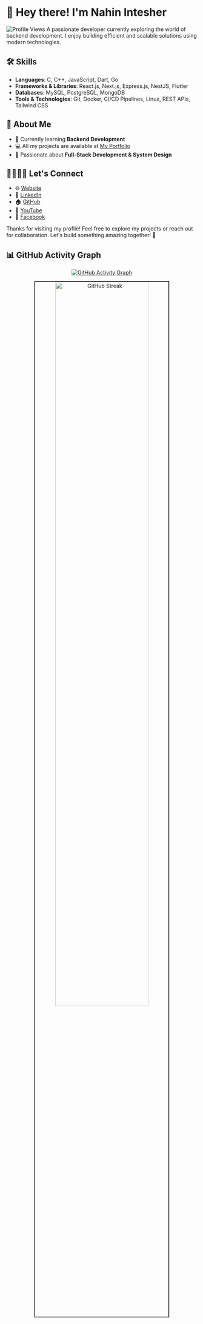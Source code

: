 # 👋 Hey there! I'm Nahin Intesher

![Profile Views](https://komarev.com/ghpvc/?username=NahinIntesher&color=blue&style=flat)
A passionate developer currently exploring the world of backend development. I enjoy building efficient and scalable solutions using modern technologies.

## 🛠 Skills

- **Languages**: C, C++, JavaScript, Dart, Go
- **Frameworks & Libraries**: React.js, Next.js, Express.js, NestJS, Flutter
- **Databases**: MySQL, PostgreSQL, MongoDB
- **Tools & Technologies**: Git, Docker, CI/CD Pipelines, Linux, REST APIs, Tailwind CSS

## 🚀 About Me

- 🌱 Currently learning **Backend Development**
- 💻 All my projects are available at [My Portfolio](https://nahin.vercel.app)
- 🎯 Passionate about **Full-Stack Development & System Design**

## 🫱🏻‍🫲🏻 Let's Connect

- 🌐 [Website](https://nahin.vercel.app)
- 💼 [LinkedIn](https://www.linkedin.com/in/nahin-intesher-903724253/)
- 🏠 [GitHub](https://github.com/NahinIntesher)
- 🎥 [YouTube](https://www.youtube.com/channel/ucu3cxp1su-wbnp2w602k37a)
- 📘 [Facebook](https://www.facebook.com/naahin.sikdar)

Thanks for visiting my profile! Feel free to explore my projects or reach out for collaboration. Let's build something amazing together! 🚀

## 📊 GitHub Activity Graph

<p align="center">
  <a href="https://github.com/Ashutosh00710/github-readme-activity-graph">
    <img src="https://github-readme-activity-graph.vercel.app/graph?username=NahinIntesher&theme=tokyo-night&bg_color=0d1117&color=58a6ff&line=58a6ff&point=ffffff&area=true&hide_border=true" alt="GitHub Activity Graph"/>
  </a>
</p>

<p align="center"><img src="https://github-readme-streak-stats.herokuapp.com/?user=NahinIntesher&theme=aura" width="70%" border="2px" alt="GitHub Streak"></P>

<!-- <br>
<br>

<picture>
  <source media="(prefers-color-scheme: dark)" srcset="https://raw.githubusercontent.com/tobiasmeyhoefer/tobiasmeyhoefer/output/github-snake-dark.svg" />
  <source media="(prefers-color-scheme: light)" srcset="https://raw.githubusercontent.com/tobiasmeyhoefer/tobiasmeyhoefer/output/github-snake.svg" />
  <img alt="github-snake" src="https://raw.githubusercontent.com/tobiasmeyhoefer/tobiasmeyhoefer/output/github-snake.svg" />
</picture> -->
